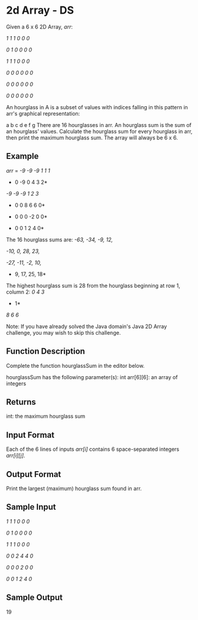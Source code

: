 # 2d Array - DS
Given a 6 x 6 2D Array, *arr*:

*1 1 1 0 0 0*

*0 1 0 0 0 0*

*1 1 1 0 0 0*

*0 0 0 0 0 0*

*0 0 0 0 0 0*

*0 0 0 0 0 0*

An hourglass in A is a subset of values with indices falling in this pattern in arr's graphical representation:

a b c
  d
e f g
There are 16 hourglasses in arr. An hourglass sum is the sum of an hourglass' values. Calculate the hourglass sum for every hourglass in arr, then print the maximum hourglass sum. The array will always be 6 x 6.

## Example
*arr* =
*-9 -9 -9  1 1 1*

* 0 -9  0  4 3 2*

*-9 -9 -9  1 2 3*

* 0  0  8  6 6 0*

* 0  0  0 -2 0 0*

* 0  0  1  2 4 0*

The 16 hourglass sums are:
*-63, -34, -9, 12,*

*-10,   0, 28, 23,*

*-27, -11, -2, 10,*

* 9,  17, 25, 18*

The highest hourglass sum is 28 from the hourglass beginning at row 1, column 2:
*0 4 3*

*  1*

*8 6 6*

Note: If you have already solved the Java domain's Java 2D Array challenge, you may wish to skip this challenge.

## Function Description
Complete the function hourglassSum in the editor below.

hourglassSum has the following parameter(s):
int arr[6][6]: an array of integers

## Returns
int: the maximum hourglass sum

## Input Format
Each of the 6 lines of inputs *arr[i]* contains 6 space-separated integers *arr[i][j]*.

## Output Format
Print the largest (maximum) hourglass sum found in arr.

## Sample Input
*1 1 1 0 0 0*

*0 1 0 0 0 0*

*1 1 1 0 0 0*

*0 0 2 4 4 0*

*0 0 0 2 0 0*

*0 0 1 2 4 0*

## Sample Output
19
